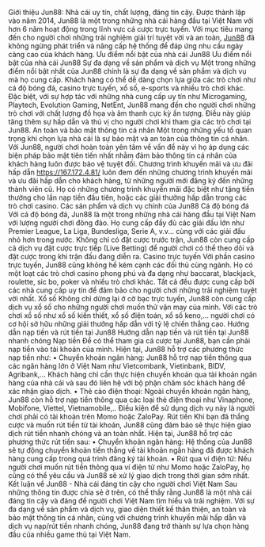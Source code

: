 Giới thiệu Jun88: Nhà cái uy tín, chất lượng, đáng tin cậy.
Được thành lập vào năm 2014, Jun88 là một trong những nhà cái hàng đầu tại Việt Nam với hơn 6 năm hoạt động trong lĩnh vực cá cược trực tuyến. Với mục tiêu mang đến cho người chơi những trải nghiệm giải trí tuyệt vời và an toàn, [Jun88](https://167.172.4.81/) đã không ngừng phát triển và nâng cấp hệ thống để đáp ứng nhu cầu ngày càng cao của khách hàng.
Ưu điểm nổi bật của nhà cái Jun88 
Ưu điểm nổi bật của nhà cái Jun88
Sự đa dạng về sản phẩm và dịch vụ
Một trong những điểm nổi bật nhất của Jun88 chính là sự đa dạng về sản phẩm và dịch vụ mà họ cung cấp. Khách hàng có thể dễ dàng chọn lựa giữa các trò chơi như cá độ bóng đá, casino trực tuyến, xổ số, e-sports và nhiều trò chơi khác.
Đặc biệt, với sự hợp tác với những nhà cung cấp uy tín như Microgaming, Playtech, Evolution Gaming, NetEnt, Jun88 mang đến cho người chơi những trò chơi với chất lượng đồ họa và âm thanh cực kỳ ấn tượng. Điều này giúp tăng thêm sự hấp dẫn và thú vị cho người chơi khi tham gia các trò chơi tại Jun88.
An toàn và bảo mật thông tin cá nhân
Một trong những yếu tố quan trọng khi chọn lựa nhà cái là sự bảo mật và an toàn của thông tin cá nhân. Với Jun88, người chơi hoàn toàn yên tâm về vấn đề này vì họ áp dụng các biện pháp bảo mật tiên tiến nhất nhằm đảm bảo thông tin cá nhân của khách hàng luôn được bảo vệ tuyệt đối.
Chương trình khuyến mãi và ưu đãi hấp dẫn
https://167.172.4.81/  luôn đem đến những chương trình khuyến mãi và ưu đãi hấp dẫn cho khách hàng, từ những người mới đăng ký đến những thành viên cũ. Họ có những chương trình khuyến mãi đặc biệt như tặng tiền thưởng cho lần nạp tiền đầu tiên, hoặc các giải thưởng hấp dẫn trong các trò chơi casino.
Các sản phẩm và dịch vụ chính của Jun88
Cá độ bóng đá
Với cá độ bóng đá, Jun88 là một trong những nhà cái hàng đầu tại Việt Nam với lượng người chơi đông đảo. Họ cung cấp đầy đủ các giải đấu lớn như Premier League, La Liga, Bundesliga, Serie A, v.v... cùng với các giải đấu nhỏ hơn trong nước. Không chỉ có đặt cược trước trận, Jun88 còn cung cấp cả dịch vụ đặt cược trực tiếp (Live Betting) để người chơi có thể theo dõi và đặt cược trong khi trận đấu đang diễn ra.
Casino trực tuyến
Với phần casino trực tuyến, Jun88 cũng không hề kém cạnh các đối thủ cùng ngành. Họ có một loạt các trò chơi casino phong phú và đa dạng như baccarat, blackjack, roulette, sic bo, poker và nhiều trò chơi khác. Tất cả đều được cung cấp bởi các nhà cung cấp uy tín để đảm bảo cho người chơi những trải nghiệm tuyệt vời nhất.
Xổ số
Không chỉ dừng lại ở cờ bạc trực tuyến, Jun88 còn cung cấp dịch vụ xổ số cho những người chơi muốn thử vận may của mình. Với các trò chơi xổ số như xổ số kiến thiết, xổ số điện toán, xổ số keno,… người chơi có cơ hội sở hữu những giải thưởng hấp dẫn với tỷ lệ chiến thắng cao.
Hướng dẫn nạp tiền và rút tiền tại Jun88 
Hướng dẫn nạp tiền và rút tiền tại Jun88 nhanh chóng
Nạp tiền
Để có thể tham gia cá cược tại Jun88, bạn cần phải nạp tiền vào tài khoản của mình. Hiện tại, Jun88 hỗ trợ các phương thức nạp tiền như:
•	Chuyển khoản ngân hàng: Jun88 hỗ trợ nạp tiền thông qua các ngân hàng lớn ở Việt Nam như Vietcombank, Vietinbank, BIDV, Agribank,… Khách hàng chỉ cần thực hiện chuyển khoản qua tài khoản ngân hàng của nhà cái và sau đó liên hệ với bộ phận chăm sóc khách hàng để xác nhận giao dịch.
•	Thẻ cào điện thoại: Ngoài chuyển khoản ngân hàng, Jun88 còn hỗ trợ nạp tiền thông qua các loại thẻ điện thoại như Vinaphone, Mobifone, Viettel, Vietnamobile,.. Điều kiện để sử dụng dịch vụ này là người chơi phải có tài khoản trên Momo hoặc ZaloPay.
Rút tiền
Khi bạn đã thắng cược và muốn rút tiền từ tài khoản, Jun88 cũng đảm bảo sẽ thực hiện giao dịch rút tiền nhanh chóng và an toàn nhất. Hiện tại, Jun88 hỗ trợ các phương thức rút tiền sau:
•	Chuyển khoản ngân hàng: Hệ thống của Jun88 sẽ tự động chuyển khoản tiền thắng về tài khoản ngân hàng đã được khách hàng cung cấp trong quá trình đăng ký tài khoản.
•	Rút qua ví điện tử: Nếu người chơi muốn rút tiền thông qua ví điện tử như Momo hoặc ZaloPay, họ cũng có thể yêu cầu và Jun88 sẽ xử lý giao dịch trong thời gian sớm nhất.
Kết luận về Jun88 - Nhà cái đáng tin cậy cho người chơi Việt Nam
Sau những thông tin được chia sẻ ở trên, có thể thấy rằng Jun88 là một nhà cái đáng tin cậy và đáng để người chơi Việt Nam tìm hiểu và trải nghiệm. Với sự đa dạng về sản phẩm và dịch vụ, giao diện thiết kế thân thiện, an toàn và bảo mật thông tin cá nhân, cùng với chương trình khuyến mãi hấp dẫn và dịch vụ nạp/rút tiền nhanh chóng, Jun88 đang trở thành sự lựa chọn hàng đầu của nhiều game thủ tại Việt Nam.

